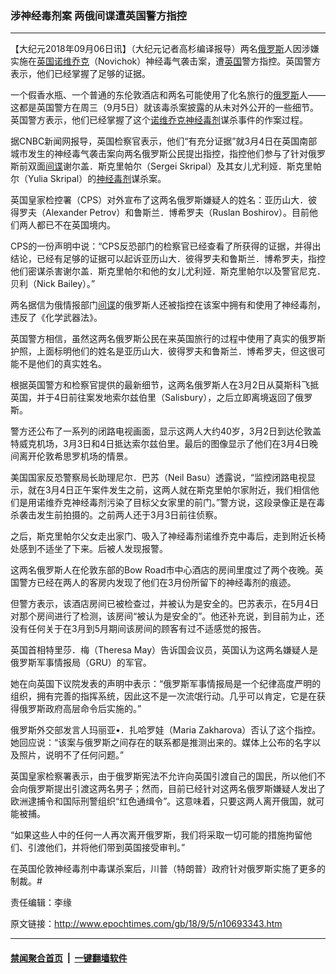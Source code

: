 ### 涉神经毒剂案 两俄间谍遭英国警方指控
------------------------

<p>【大纪元2018年09月06日讯】（大纪元记者高杉编译报导）两名<a href="http://www.epochtimes.com/gb/tag/%E4%BF%84%E7%BD%97%E6%96%AF.html">俄罗斯</a>人因涉嫌实施在<a href="http://www.epochtimes.com/gb/tag/%E8%8B%B1%E5%9B%BD.html">英国</a><a href="http://www.epochtimes.com/gb/tag/%E8%AF%BA%E7%BB%B4%E4%B9%94%E5%85%8B.html">诺维乔克</a>（Novichok）神经毒气袭击案，遭<a href="http://www.epochtimes.com/gb/tag/%E8%8B%B1%E5%9B%BD.html">英国</a>警方指控。英国警方表示，他们已经掌握了足够的证据。</p>
<p>一个假香水瓶、一个普通的东伦敦酒店和两名可能使用了化名旅行的<a href="http://www.epochtimes.com/gb/tag/%E4%BF%84%E7%BD%97%E6%96%AF.html">俄罗斯</a>人——这都是英国警方在周三（9月5日）就该毒杀案披露的从未对外公开的一些细节。英国警方表示，他们已经掌握了这个<a href="http://www.epochtimes.com/gb/tag/%E8%AF%BA%E7%BB%B4%E4%B9%94%E5%85%8B.html">诺维乔克</a><a href="http://www.epochtimes.com/gb/tag/%E7%A5%9E%E7%BB%8F%E6%AF%92%E5%89%82.html">神经毒剂</a>谋杀事件的作案过程。</p>
<p>据CNBC新闻网报导，英国检察官表示，他们“有充分证据”就3月4日在英国南部城市发生的神经毒气袭击案向两名俄罗斯公民提出指控，指控他们参与了针对俄罗斯前双面<a href="http://www.epochtimes.com/gb/tag/%E9%97%B4%E8%B0%8D.html">间谍</a>谢尔盖．斯克里帕尔（Sergei Skripal）及其女儿尤利娅．斯克里帕尔（Yulia Skripal）的<a href="http://www.epochtimes.com/gb/tag/%E7%A5%9E%E7%BB%8F%E6%AF%92%E5%89%82.html">神经毒剂</a>谋杀案。</p>
<p>英国皇家检控署（CPS）对外宣布了这两名俄罗斯嫌疑人的姓名：亚历山大．彼得罗夫（Alexander Petrov）和鲁斯兰．博希罗夫（Ruslan Boshirov）。目前他们两人都已不在英国境内。</p>
<p>CPS的一份声明中说：“CPS反恐部门的检察官已经查看了所获得的证据，并得出结论，已经有足够的证据可以起诉亚历山大．彼得罗夫和鲁斯兰．博希罗夫，指控他们密谋杀害谢尔盖．斯克里帕尔和他的女儿尤利娅．斯克里帕尔以及警官尼克．贝利（Nick Bailey）。”</p>
<p>两名据信为俄情报部门<a href="http://www.epochtimes.com/gb/tag/%E9%97%B4%E8%B0%8D.html">间谍</a>的俄罗斯人还被指控在该案中拥有和使用了神经毒剂，违反了《化学武器法》。</p>
<p>英国警方相信，虽然这两名俄罗斯公民在来英国旅行的过程中使用了真实的俄罗斯护照，上面标明他们的姓名是亚历山大．彼得罗夫和鲁斯兰．博希罗夫，但这很可能不是他们的真实姓名。</p>
<p>根据英国警方和检察官提供的最新细节，这两名俄罗斯人在3月2日从莫斯科飞抵英国，并于4日前往案发地索尔兹伯里（Salisbury），之后立即离境返回了俄罗斯。</p>
<p>警方还公布了一系列的闭路电视画面，显示这两人大约40岁，3月2日到达伦敦盖特威克机场，3月3日和4日抵达索尔兹伯里。最后的图像显示了他们在3月4日晚间离开伦敦希思罗机场的情景。</p>
<p>美国国家反恐警察局长助理尼尔．巴苏（Neil Basu）透露说，“监控闭路电视显示，就在3月4日正午案件发生之前，这两人就在斯克里帕尔家附近，我们相信他们是用诺维乔克神经毒剂污染了目标父女家里的前门。”警方说，这段录像正是在毒杀袭击发生前拍摄的。之前两人还于3月3日前往侦察。</p>
<p>之后，斯克里帕尔父女走出家门、吸入了神经毒剂诺维乔克中毒后，走到附近长椅处感到不适坐了下来。后被人发现报警。</p>
<p>这两名俄罗斯人在伦敦东部的Bow Road市中心酒店的房间里度过了两个夜晚。英国警方已经在两人的客房内发现了他们在3月份所留下的神经毒剂的痕迹。</p>
<p>但警方表示，该酒店房间已被检查过，并被认为是安全的。巴苏表示，在5月4日对那个房间进行了检测，该房间“被认为是安全的”。他还补充说，到目前为止，还没有任何关于在3月到5月期间该房间的顾客有过不适感觉的报告。</p>
<p>英国首相特里莎．梅（Theresa May）告诉国会议员，英国认为这两名嫌疑人是俄罗斯军事情报局（GRU）的军官。</p>
<p>她在向英国下议院发表的声明中表示：“俄罗斯军事情报局是一个纪律高度严明的组织，拥有完善的指挥系统，因此这不是一次流氓行动。几乎可以肯定，它是在获得俄罗斯政府高层命令后实施的。”</p>
<p>俄罗斯外交部发言人玛丽亚•．扎哈罗娃（Maria Zakharova）否认了这个指控。她回应说：“该案与俄罗斯之间存在的联系都是推测出来的。媒体上公布的名字以及照片，说明不了任何问题。”</p>
<p>英国皇家检察署表示，由于俄罗斯宪法不允许向英国引渡自己的国民，所以他们不会向俄罗斯提出引渡这两名男子；然而，目前已经针对这两名俄罗斯嫌疑人发出了欧洲逮捕令和国际刑警组织“红色通缉令”。这意味着，只要这两人离开俄国，就可能被捕。</p>
<p>“如果这些人中的任何一人再次离开俄罗斯，我们将采取一切可能的措施拘留他们、引渡他们，并将他们带到英国接受审判。”</p>
<p>在英国伦敦神经毒剂中毒谋杀案后，川普（特朗普）政府针对俄罗斯实施了更多的制裁。#</p>
<p>责任编辑：李缘</p>

原文链接：http://www.epochtimes.com/gb/18/9/5/n10693343.htm


------------------------
#### [禁闻聚合首页](https://github.com/gfw-breaker/banned-news/blob/master/README.md) &nbsp;|&nbsp;  [一键翻墙软件](https://github.com/gfw-breaker/nogfw/blob/master/README.md)